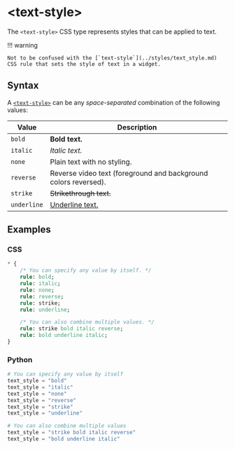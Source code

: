# &lt;text-style&gt;

The `<text-style>` CSS type represents styles that can be applied to text.

!!! warning

    Not to be confused with the [`text-style`](../styles/text_style.md) CSS rule that sets the style of text in a widget.

## Syntax

A [`<text-style>`](/css_types/text_style) can be any _space-separated_ combination of the following values:

| Value       | Description                                                     |
|-------------|-----------------------------------------------------------------|
| `bold`      | **Bold text.**                                                  |
| `italic`    | _Italic text._                                                  |
| `none`      | Plain text with no styling.                                     |
| `reverse`   | Reverse video text (foreground and background colors reversed). |
| `strike`    | <s>Strikethrough text.</s>                                      |
| `underline` | <u>Underline text.</u>                                          |

## Examples

### CSS

```sass
* {
    /* You can specify any value by itself. */
    rule: bold;
    rule: italic;
    rule: none;
    rule: reverse;
    rule: strike;
    rule: underline;

    /* You can also combine multiple values. */
    rule: strike bold italic reverse;
    rule: bold underline italic;
}
```

### Python

```py
# You can specify any value by itself
text_style = "bold"
text_style = "italic"
text_style = "none"
text_style = "reverse"
text_style = "strike"
text_style = "underline"

# You can also combine multiple values
text_style = "strike bold italic reverse"
text_style = "bold underline italic"
```
